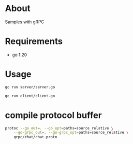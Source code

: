 # About

Samples with gRPC

# Requirements

* go 1.20

# Usage

```bash
go run server/server.go
```

```bash
go run client/client.go
```

# compile protocol buffer

```bash
protoc --go_out=. --go_opt=paths=source_relative \
    --go-grpc_out=. --go-grpc_opt=paths=source_relative \
    grpc/chat/chat.proto
```